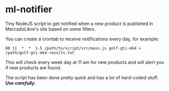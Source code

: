 # ml-notifier

Tiny NodeJS script to get notified when a new product is published in MercadoLibre's site based on some filters.

You can create a crontab to receive notifications every day, for example:

```
00 11  *  *  1-5 /path/to/script/src/main.js golf-gti-mk4 > /path/golf-gti-mk4-results.txt
```

This will check every week day at 11 am for new products and will alert you if new products are found.

The script has been done pretty quick and has a lot of hard-coded stuff. ***Use carefully***.
